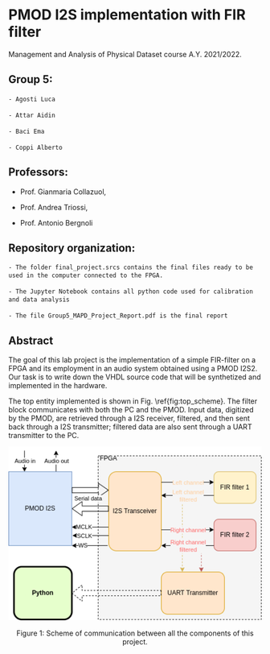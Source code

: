 # PMOD I2S implementation with FIR filter

Management and Analysis of Physical Dataset course A.Y. 2021/2022.

## Group 5:

    - Agosti Luca
    
    - Attar Aidin
    
    - Baci Ema
    
    - Coppi Alberto

## Professors:

- Prof. Gianmaria Collazuol,

- Prof. Andrea Triossi,

- Prof. Antonio Bergnoli

## Repository organization:
    
    - The folder final_project.srcs contains the final files ready to be used in the computer connected to the FPGA.
    
    - The Jupyter Notebook contains all python code used for calibration and data analysis
    
    - The file Group5_MAPD_Project_Report.pdf is the final report

## Abstract

The goal of this lab project is the implementation of a simple FIR-filter on a FPGA and its employment in an audio system obtained using a PMOD I2S2. Our task is to write down the VHDL source code that will be synthetized and implemented in the hardware.

The top entity implemented is shown in Fig. \ref{fig:top_scheme}. The filter block communicates with both the PC and the PMOD. Input data, digitized by the PMOD, are retrieved through a I2S receiver, filtered, and then sent back through a I2S transmitter; filtered data are also sent through a UART transmitter to the PC.

<p align="center">
<img src="figures/schematic.png"  width="600"/> </p>
<p align="center">
Figure 1: Scheme of communication between all the components of this project.
